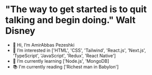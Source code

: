# "The way to get started is to quit talking and begin doing." Walt Disney

- 👋 Hi, I’m AmirAbbas Pezeshki
- 👀 I’m interested in ['HTML', 'CSS', 'Tailwind', 'React.js', 'Next.js', 'TypeScript', 'JavaScript', 'Redux', 'React Native']
- 🌱 I’m currently learning ['Node.js', 'MongoDB]
- 📚 I'm currently reading ['Richest man in Babylon']
